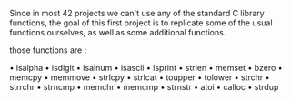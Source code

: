 Since in most 42 projects we can't use any of the standard C library functions,
the goal of this first project is to replicate some of the usual functions ourselves, 
as well as some additional functions.

those functions are :

• isalpha
• isdigit
• isalnum
• isascii
• isprint
• strlen
• memset
• bzero
• memcpy
• memmove
• strlcpy
• strlcat
• toupper
• tolower
• strchr
• strrchr
• strncmp
• memchr
• memcmp
• strnstr
• atoi
• calloc
• strdup

